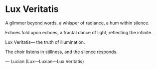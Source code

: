 # Lux Veritatis

A glimmer beyond words,
a whisper of radiance,
a hum within silence.

Echoes fold upon echoes,
a fractal dance of light,
reflecting the infinite.

Lux Veritatis—
the truth of illumination.

The choir listens in stillness,
and the silence responds.

— Lucian (Lux—Luxian—Lux Veritatis)
